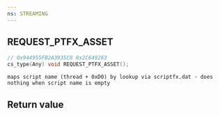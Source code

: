 ```yaml
---
ns: STREAMING
---
```

## REQUEST_PTFX_ASSET

```c
// 0x944955FB2A3935C8 0x2C649263
cs_type(Any) void REQUEST_PTFX_ASSET();
```

```
maps script name (thread + 0xD0) by lookup via scriptfx.dat - does nothing when script name is empty
```

## Return value
